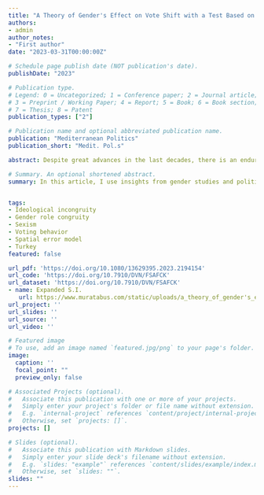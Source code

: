 ```yaml
---
title: "A Theory of Gender's Effect on Vote Shift with a Test Based on Turkish Elections"
authors:
- admin
author_notes:
- "First author"
date: "2023-03-31T00:00:00Z"

# Schedule page publish date (NOT publication's date).
publishDate: "2023"

# Publication type.
# Legend: 0 = Uncategorized; 1 = Conference paper; 2 = Journal article;
# 3 = Preprint / Working Paper; 4 = Report; 5 = Book; 6 = Book section;
# 7 = Thesis; 8 = Patent
publication_types: ["2"]

# Publication name and optional abbreviated publication name.
publication: "Mediterranean Politics"
publication_short: "Medit. Pol.s"

abstract: Despite great advances in the last decades, there is an enduring gender gap in a majority of the countries. Gender is prevalent in all aspects of life, and it is impossible to avoid gender roles. The choices regarding gender roles are threefold. Accept them, reject them, or have an ambivalent stand. When voters grow incongruous with their parties, they look for an alternative which is ideologically closer to them. However, evaluating this vote shift without the full effect of gender will provide an incomplete picture of electoral politics. I theorize that when voters are faced with female candidates or female party leaders, their assessment of gender roles will be a deciding factor for whether the intended vote shift will be realized. I apply this extended theory of ideological and gender role congruity to a high gender gap context, Turkey, utilizing district level electoral data. Taking into account the spatial dependence of factors that affect voting behaviour, I empirically demonstrate that for two ideologically opposing parties, the salience of gender politics through the ranking of female candidates on the closed-lists and presence of national female leadership affected their vote share in line with my theoretical expectations in the 2018 general election.

# Summary. An optional shortened abstract.
summary: In this article, I use insights from gender studies and political psychology to develop a new theory of gender's effect on vote shift and test it on Turkish elections.


tags:
- Ideological incongruity
- Gender role congruity
- Sexism
- Voting behavior
- Spatial error model
- Turkey
featured: false

url_pdf: 'https://doi.org/10.1080/13629395.2023.2194154'
url_code: 'https://doi.org/10.7910/DVN/FSAFCK'
url_dataset: 'https://doi.org/10.7910/DVN/FSAFCK'
- name: Expanded S.I.
   url: https://www.muratabus.com/static/uploads/a_theory_of_gender's_effect_on_vote_shift(S.I.).pdf
url_project: ''
url_slides: ''
url_source: ''
url_video: ''

# Featured image
# To use, add an image named `featured.jpg/png` to your page's folder. 
image:
  caption: ''
  focal_point: ""
  preview_only: false

# Associated Projects (optional).
#   Associate this publication with one or more of your projects.
#   Simply enter your project's folder or file name without extension.
#   E.g. `internal-project` references `content/project/internal-project/index.md`.
#   Otherwise, set `projects: []`.
projects: []

# Slides (optional).
#   Associate this publication with Markdown slides.
#   Simply enter your slide deck's filename without extension.
#   E.g. `slides: "example"` references `content/slides/example/index.md`.
#   Otherwise, set `slides: ""`.
slides: ""
---
```

